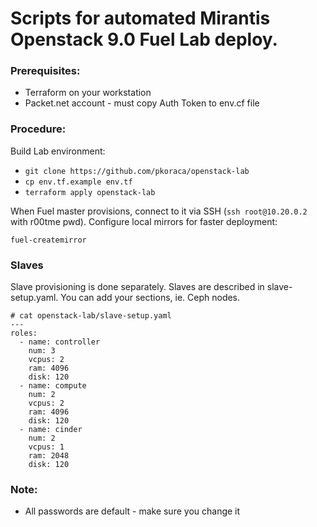 # Scripts for automated Mirantis Openstack 9.0 Fuel Lab deploy.

### Prerequisites:
- Terraform on your workstation
- Packet.net account - must copy Auth Token to env.cf file

### Procedure:

Build Lab environment:
- ```git clone https://github.com/pkoraca/openstack-lab```
- ```cp env.tf.example env.tf```
- ```terraform apply openstack-lab```

When Fuel master provisions, connect to it via SSH (```ssh root@10.20.0.2``` with r00tme pwd).
Configure local mirrors for faster deployment: 

```fuel-createmirror```

### Slaves

Slave provisioning is done separately. Slaves are described in slave-setup.yaml. You can add your sections, ie. Ceph nodes.
```
# cat openstack-lab/slave-setup.yaml
---
roles:
  - name: controller
    num: 3
    vcpus: 2
    ram: 4096
    disk: 120
  - name: compute
    num: 2
    vcpus: 2
    ram: 4096
    disk: 120
  - name: cinder
    num: 2
    vcpus: 1
    ram: 2048
    disk: 120
```

### Note:
- All passwords are default - make sure you change it

